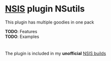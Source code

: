 # [NSIS](https://nsis.sourceforge.io/Main_Page) plugin NSutils
This plugin has multiple goodies in one pack

**TODO**: Features<br>
**TODO**: Examples<br>

#
The plugin is included in my **unofficial** [NSIS builds](https://github.com/negrutiu/nsis)
